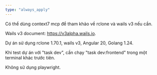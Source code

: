 ```yaml
---
type: "always_apply"
---
```


Có thể dùng context7 mcp để tham khảo về rclone và wails v3 nếu cần.

Wails v3 document: https://v3alpha.wails.io.

Dự án sử dụng rclone 1.70.1, wails v3, Angular 20, Golang 1.24.

Khi test dự án với "task dev", cần chạy "task dev:frontend" trong một terminal khác trước tiên.

Không sử dụng playwright.
